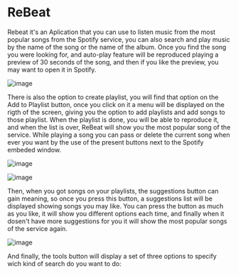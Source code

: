 # ReBeat
Rebeat it's an Aplication that you can use to listen music from the most popular songs from the Spotify service,
you can also search and play music by the name of the song or the name of the album.
Once you find the song you were looking for, and auto-play feature will be reproduced playing a preview of 30 seconds of the song, and then if you like the preview, you may want to open it in Spotify.

![image](https://cloud.githubusercontent.com/assets/10515072/5722692/b5b2f794-9b3e-11e4-9b8e-3b82fd09209b.png)

There is also the option to create playlist, you will find that option on the Add to Playlist button, once you click on it
a menu will be displayed on the rigth of the screen, giving you the option to add playlists and add songs to those playlist.
When the playlist is done, you will be able to reproduce it, and when the list is over, ReBeat will show you the most popular
song of the service. While playing a song you can pass or delete the current song when ever you want by the use of the 
present buttons next to the Spotify embeded window.

![image](https://cloud.githubusercontent.com/assets/10515072/5722704/cd4fa226-9b3e-11e4-9917-876ab69b429c.png)

![image](https://cloud.githubusercontent.com/assets/10515072/5722718/dbff229c-9b3e-11e4-8ca4-da9188fe6204.png)

Then, when you got songs on your playlists, the suggestions button can gain meaning, so once you press this button, a suggestions list will be displayed showing songs you may like. You can press the button as much as you like, it will show you different options each time, and finally when it dosen't have more suggestions for you it will show the most popular songs of the service again.

![image](https://cloud.githubusercontent.com/assets/10515072/5722723/ec555ec2-9b3e-11e4-904c-24fddc1f31c6.png)

And finally, the tools button will display a set of three options to specify wich kind of search do you want to do:

